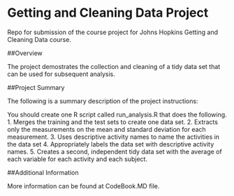 Getting and Cleaning Data Project
=================================

Repo for submission of the course project for Johns Hopkins Getting and Cleaning Data course.

##Overview

The project demostrates the collection and cleaning of a tidy data set that can be used for subsequent analysis. 

##Project Summary

The following is a summary description of the project instructions:

You should create one R script called run_analysis.R that does the following. 1. Merges the training and the test sets to create one data set. 2. Extracts only the measurements on the mean and standard deviation for each measurement. 3. Uses descriptive activity names to name the activities in the data set 4. Appropriately labels the data set with descriptive activity names. 5. Creates a second, independent tidy data set with the average of each variable for each activity and each subject.

##Additional Information

More information can be found at CodeBook.MD file.
